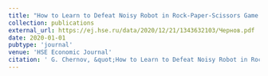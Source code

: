 ```yaml
---
title: "How to Learn to Defeat Noisy Robot in Rock-Paper-Scissors Game:An Exploratory Study"
collection: publications
external_url: https://ej.hse.ru/data/2020/12/21/1343632103/Чернов.pdf
date: 2020-01-01
pubtype: 'journal'
venue: 'HSE Economic Journal'
citation: ' G. Chernov, &quot;How to Learn to Defeat Noisy Robot in Rock-Paper-Scissors Game:An Exploratory Study.&quot; HSE Economic Journal, 2020.'
---
```

<!-- Use [Google Scholar](https://scholar.google.com/scholar?q=How+to+Learn+to+Defeat+Noisy+Robot+in+Rock+Paper+Scissors+Game:An+Exploratory+Study){:target="_blank"} for full citation -->